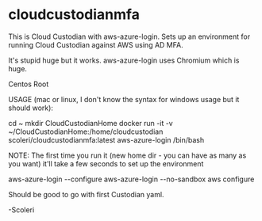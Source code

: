 # cloudcustodianmfa

This is Cloud Custodian with aws-azure-login. Sets up an environment for running Cloud Custodian against AWS using AD MFA.

It's stupid huge but it works. aws-azure-login uses Chromium which is huge.

Centos Root

USAGE (mac or linux, I don't know the syntax for windows usage but it should work):

cd ~
mkdir CloudCustodianHome
docker run -it -v ~/CloudCustodianHome:/home/cloudcustodian scoleri/cloudcustodianmfa:latest aws-azure-login /bin/bash

NOTE:  The first time you run it (new home dir - you can have as many as you want) it'll take a few seconds to set up the environment


aws-azure-login --configure
aws-azure-login --no-sandbox
aws configure

Should be good to go with first Custodian yaml.

-Scoleri
